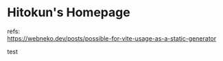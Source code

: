 Hitokun's Homepage
===

refs:  
https://webneko.dev/posts/possible-for-vite-usage-as-a-static-generator

test
